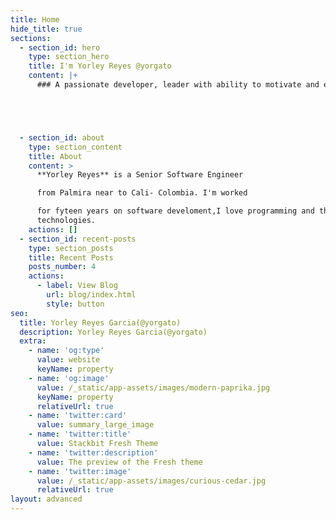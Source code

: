```yaml
---
title: Home
hide_title: true
sections:
  - section_id: hero
    type: section_hero
    title: I'm Yorley Reyes @yorgato
    content: |+
      ### A passionate developer, leader with ability to motivate and educate





  - section_id: about
    type: section_content
    title: About
    content: >
      **Yorley Reyes** is a Senior Software Engineer

      from Palmira near to Cali- Colombia. I'm worked

      for fyteen years on software develoment,I love programming and the new
      technologies.
    actions: []
  - section_id: recent-posts
    type: section_posts
    title: Recent Posts
    posts_number: 4
    actions:
      - label: View Blog
        url: blog/index.html
        style: button
seo:
  title: Yorley Reyes Garcia(@yorgato)
  description: Yorley Reyes Garcia(@yorgato)
  extra:
    - name: 'og:type'
      value: website
      keyName: property
    - name: 'og:image'
      value: /_static/app-assets/images/modern-paprika.jpg
      keyName: property
      relativeUrl: true
    - name: 'twitter:card'
      value: summary_large_image
    - name: 'twitter:title'
      value: Stackbit Fresh Theme
    - name: 'twitter:description'
      value: The preview of the Fresh theme
    - name: 'twitter:image'
      value: /_static/app-assets/images/curious-cedar.jpg
      relativeUrl: true
layout: advanced
---
```

